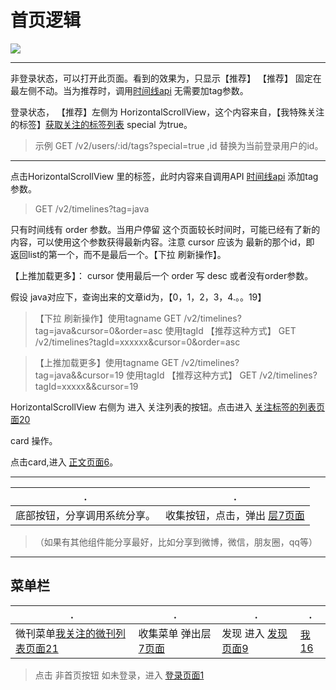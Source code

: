# 首页逻辑

![](http://wx1.sinaimg.cn/mw690/625e5890ly1femp6j95qwj216o1kwkc3.jpg)

---

非登录状态，可以打开此页面。看到的效果为，只显示【推荐】
【推荐】 固定在最左侧不动。当为推荐时，调用[时间线api](https://github.com/zhangshanhai/readthis-api/blob/master/doc/timelines.md) 无需要加tag参数。

登录状态，
【推荐】左侧为 HorizontalScrollView，这个内容来自，【我特殊关注的标签】[获取关注的标签列表](https://github.com/zhangshanhai/readthis-api/blob/master/doc/users.md#%E8%8E%B7%E5%8F%96%E5%85%B3%E6%B3%A8%E7%9A%84%E6%A0%87%E7%AD%BE%E5%88%97%E8%A1%A8) special 为true。

> 示例 GET /v2/users/:id/tags?special=true ,id 替换为当前登录用户的id。


---

点击HorizontalScrollView 里的标签，此时内容来自调用API [时间线api](https://github.com/zhangshanhai/readthis-api/blob/master/doc/timelines.md) 添加tag参数。

> GET  /v2/timelines?tag=java

只有时间线有 order 参数。当用户停留 这个页面较长时间时，可能已经有了新的内容，可以使用这个参数获得最新内容。注意 cursor 应该为 最新的那个id，即 返回list的第一个，而不是最后一个。【下拉 刷新操作】。

【上推加载更多】： cursor 使用最后一个 order 写 desc 或者没有order参数。

假设 java对应下，查询出来的文章id为，【0，1，2，3，4.。。19】

> 【下拉 刷新操作】使用tagname GET  /v2/timelines?tag=java&cursor=0&order=asc
> 使用tagId 【推荐这种方式】 GET  /v2/timelines?tagId=xxxxxx&cursor=0&order=asc


>【上推加载更多】使用tagname  GET  /v2/timelines?tag=java&&cursor=19
>使用tagId 【推荐这种方式】 GET  /v2/timelines?tagId=xxxxx&&cursor=19

HorizontalScrollView 右侧为 进入 关注列表的按钮。点击进入 [关注标签的列表页面20](https://github.com/zhangshanhai/readthis-web/blob/master/pm/20.md)


card 操作。

点击card,进入 [正文页面6](https://github.com/zhangshanhai/readthis-web/blob/master/pm/06.md)。

----

.|.
---|---
底部按钮，分享调用系统分享。|收集按钮，点击，弹出 [层7页面](https://github.com/zhangshanhai/readthis-web/blob/master/pm/07.md)
>（如果有其他组件能分享最好，比如分享到微博，微信，朋友圈，qq等）

----
## 菜单栏

.|.|.|.  
---|---|---|---
微刊菜单[我关注的微刊列表页面21](https://github.com/zhangshanhai/readthis-web/blob/master/pm/21.md)|收集菜单  弹出层[7页面](https://github.com/zhangshanhai/readthis-web/blob/master/pm/07.md)|发现 进入 [发现页面9](https://github.com/zhangshanhai/readthis-web/blob/master/pm/9.md)|[我16](https://github.com/zhangshanhai/readthis-web/blob/master/pm/16.md)
>点击 非首页按钮 如未登录，进入 [登录页面1](https://github.com/zhangshanhai/readthis-web/blob/master/pm/01.md)

 
 




